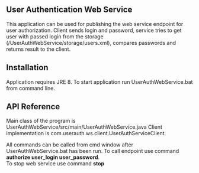 ## User Authentication Web Service

This application can be used for publishing the web service endpoint for user authorization. 
Client sends login and password, service tries to get user with passed login from the storage (/UserAuthWebService/storage/users.xml), 
compares passwords and returns result to the client. 

## Installation
Application requires JRE 8.
To start application run UserAuthWebService.bat from command line.

## API Reference

Main class of the program is UserAuthWebService/src/main/UserAuthWebService.java
Client implementation is com.userauth.ws.client.UserAuthServiceClient.

All commands can be called from cmd window after UserAuthWebService.bat has been run.
To call endpoint use command **authorize user_login user_password**.  
To stop web service use command **stop**

